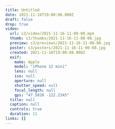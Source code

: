 ```yaml
---
title: Untitled
date: 2021-11-16T19:00:08.000Z
draft: false
drop: true
video:
  url: s3/video/2021-11-16-11-00-08.mp4
  thumb: s3/thumbs/2021-11-16-11-00-08.jpg
  preview: s3/previews/2021-11-16-11-00-08.jpg
  poster: s3/posters/2021-11-16-11-00-08.jpg
  created: 2021-11-16T19:00:08.000Z
  exif:
    make: Apple
    model: "iPhone 12 mini"
    lens: null
    iso: null
    aperture: null
    shutter_speed: null
    focal_length: null
    gps: "47.5828 -122.2345"
  title: null
  caption: null
  controls: true
  duration: 11
links: []
---
```

